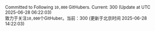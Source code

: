 Committed to Following `10,000` GitHubers. Current: <!-- FOLLOWING_COUNT -->300<!-- FOLLOWING_COUNT --> (Update at UTC <!-- LAST_UPDATED -->2025-06-28 06:22:03<!-- LAST_UPDATED -->)<br>
致力于关注`10,000`个GitHuber。当前：<!-- FOLLOWING_COUNT -->300<!-- FOLLOWING_COUNT --> (更新于北京时间 <!-- LAST_UPDATED_CST -->2025-06-28 14:22:03<!-- LAST_UPDATED_CST -->)
